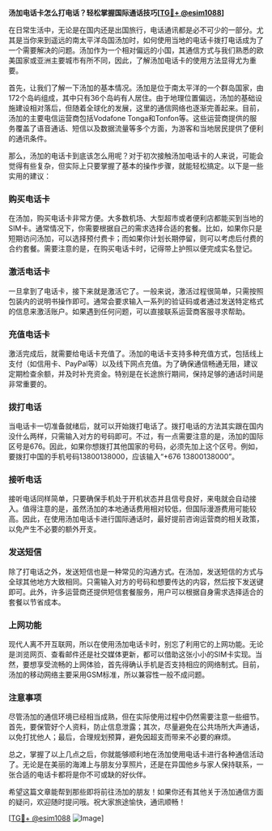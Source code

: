 **汤加电话卡怎么打电话？轻松掌握国际通话技巧[[TG💪+ @esim1088](https://t.me/s/esim1088)]**

在日常生活中，无论是在国内还是出国旅行，电话通讯都是必不可少的一部分。尤其是当你来到遥远的南太平洋岛国汤加时，如何使用当地的电话卡拨打电话成为了一个需要解决的问题。汤加作为一个相对偏远的小国，其通信方式与我们熟悉的欧美国家或亚洲主要城市有所不同，因此，了解汤加电话卡的使用方法显得尤为重要。

首先，让我们了解一下汤加的基本情况。汤加是位于南太平洋的一个群岛国家，由172个岛屿组成，其中只有36个岛屿有人居住。由于地理位置偏远，汤加的基础设施建设相对落后，但随着全球化的发展，这里的通信网络也逐渐完善起来。目前，汤加的主要电信运营商包括Vodafone Tonga和Tonfon等。这些运营商提供的服务覆盖了语音通话、短信以及数据流量等多个方面，为游客和当地居民提供了便利的通讯条件。

那么，汤加的电话卡到底该怎么用呢？对于初次接触汤加电话卡的人来说，可能会觉得有些复杂，但实际上只要掌握了基本的操作步骤，就能轻松搞定。以下是一些实用的建议：

### **购买电话卡**
在汤加，购买电话卡非常方便。大多数机场、大型超市或者便利店都能买到当地的SIM卡。通常情况下，你需要根据自己的需求选择合适的套餐。比如，如果你只是短期访问汤加，可以选择预付费卡；而如果你计划长期停留，则可以考虑后付费的合约套餐。需要注意的是，在购买电话卡时，记得带上护照以便完成实名登记。

### **激活电话卡**
一旦拿到了电话卡，接下来就是激活它了。一般来说，激活过程很简单，只需按照包装内的说明书操作即可。通常会要求输入一系列的验证码或者通过发送特定格式的信息来激活账户。如果遇到任何问题，可以直接联系运营商客服寻求帮助。

### **充值电话卡**
激活完成后，就需要给电话卡充值了。汤加的电话卡支持多种充值方式，包括线上支付（如信用卡、PayPal等）以及线下网点充值。为了确保通信畅通无阻，建议定期检查余额，并及时补充资金。特别是在长途旅行期间，保持足够的通话时间是非常重要的。

### **拨打电话**
当电话卡一切准备就绪后，就可以开始拨打电话了。拨打电话的方法其实跟在国内没什么两样，只需输入对方的号码即可。不过，有一点需要注意的是，汤加的国际区号是676。因此，如果你想拨打其他国家的号码，必须先加上这个区号。例如，要拨打中国的手机号码13800138000，应该输入“+676 13800138000”。

### **接听电话**
接听电话同样简单，只要确保手机处于开机状态并且信号良好，来电就会自动接入。值得注意的是，虽然汤加的本地通话费用相对较低，但国际漫游费用可能较高。因此，在使用汤加电话卡进行国际通话时，最好提前咨询运营商的相关政策，以免产生不必要的额外开支。

### **发送短信**
除了打电话之外，发送短信也是一种常见的沟通方式。在汤加，发送短信的方式与全球其他地方大致相同。只需输入对方的号码和想要传达的内容，然后按下发送键即可。此外，许多运营商还提供短信套餐服务，用户可以根据自身需求选择适合的套餐以节省成本。

### **上网功能**
现代人离不开互联网，所以在使用汤加电话卡时，别忘了利用它的上网功能。无论是浏览网页、查看邮件还是社交媒体更新，都可以借助这张小小的SIM卡实现。当然，要想享受流畅的上网体验，首先得确认手机是否支持相应的网络制式。目前，汤加的移动网络主要采用GSM标准，所以兼容性一般不成问题。

### **注意事项**
尽管汤加的通信环境已经相当成熟，但在实际使用过程中仍然需要注意一些细节。首先，要保管好个人资料，防止信息泄露；其次，尽量避免在公共场所大声通话，以免打扰他人；最后，合理规划预算，避免因超支而带来不必要的麻烦。

总之，掌握了以上几点之后，你就能够顺利地在汤加使用电话卡进行各种通信活动了。无论是在美丽的海滩上与朋友分享照片，还是在异国他乡与家人保持联系，一张合适的电话卡都将是你不可或缺的好伙伴。

希望这篇文章能帮到那些即将前往汤加的朋友！如果你还有其他关于汤加通信方面的疑问，欢迎随时提问哦。祝大家旅途愉快，通讯顺畅！

[[TG💪+ @esim1088](https://t.me/s/esim1088) ![Image](https://i.postimg.cc/4NQfJmqS/Snipaste-2025-05-13-00-14-12.png)]